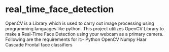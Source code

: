 # real_time_face_detection
OpenCV is a Library which is used to carry out image processing using programming languages like python. This project utilizes OpenCV Library to make a Real-Time Face Detection using your webcam as a primary camera. Following are the requirements for it:-     Python  OpenCV Numpy Haar Cascade Frontal face classifiers
